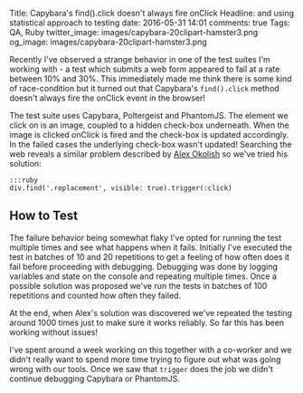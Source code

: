Title: Capybara's find().click doesn't always fire onClick
Headline: and using statistical approach to testing
date: 2016-05-31 14:01
comments: true
Tags: QA, Ruby
twitter_image: images/capybara-20clipart-hamster3.png
og_image: images/capybara-20clipart-hamster3.png

Recently I've observed a strange behavior in one of the test suites I'm
working with - a test which submits a web form appeared to fail at a rate
between 10% and 30%. This immediately made me think there is some kind of
race-condition but it turned out that Capybara's `find().click` method
doesn't always fire the onClick event in the browser!

The test suite uses Capybara, Poltergeist and PhantomJS. The element we
click on is an image, coupled to a hidden check-box underneath. When the image
is clicked onClick is fired and the check-box is updated accordingly. In the
failed cases the underlying check-box wasn't updated!
Searching the web reveals a similar problem described by
[Alex Okolish](http://aokolish.me/blog/2012/01/22/testing-hover-events-with-capybara/)
so we've tried his solution:

    :::ruby
    div.find('.replacement', visible: true).trigger(:click)

How to Test
-----------

The failure behavior being somewhat flaky I've opted for running the
test multiple times and see what happens when it fails. Initially I've
executed the test in batches of 10 and 20 repetitions to get a feeling
of how often does it fail before proceeding with debugging. Debugging
was done by logging variables and state on the console and repeating
multiple times. Once a possible solution was
proposed we've run the tests in batches of 100 repetitions and counted
how often they failed.

At the end, when Alex's solution was discovered we've repeated the
testing around 1000 times just to make sure it works reliably.
So far this has been working without issues!

I've spent around a week working on this together with a co-worker
and we didn't really want to spend more time trying to figure out
what was going wrong with our tools. Once we saw that `trigger` does
the job we didn't continue debugging Capybara or PhantomJS.

